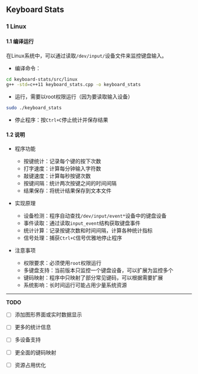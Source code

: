 ## Keyboard Stats


### 1 Linux


#### 1.1 编译运行

在Linux系统中，可以通过读取`/dev/input/`设备文件来监控键盘输入。

* 编译命令：

```bash
cd keyboard-stats/src/linux
g++ -std=c++11 keyboard_stats.cpp -o keyboard_stats
```

* 运行，需要以root权限运行（因为要读取输入设备）

```bash
sudo ./keyboard_stats
```

* 停止程序：按`Ctrl+C`停止统计并保存结果



#### 1.2 说明

* 程序功能

    * 按键统计：记录每个键的按下次数
    * 打字速度：计算每分钟输入字符数
    * 敲键速度：计算每秒按键次数
    * 按键间隔：统计两次按键之间的时间间隔
    * 结果保存：将统计结果保存到文本文件


* 实现原理

    * 设备检测：程序自动查找`/dev/input/event*`设备中的键盘设备
    * 事件读取：通过读取`input_event`结构获取键盘事件
    * 统计计算：记录按键次数和时间间隔，计算各种统计指标
    * 信号处理：捕获`Ctrl+C`信号优雅地停止程序


* 注意事项

    * 权限要求：必须使用`root`权限运行
    * 多键盘支持：当前版本只监控一个键盘设备，可以扩展为监控多个
    * 键码映射：程序中只映射了部分常见键码，可以根据需要扩展
    * 系统影响：长时间运行可能占用少量系统资源





----------

**TODO**

- [ ] 添加图形界面或实时数据显示
- [ ] 更多的统计信息
- [ ] 多设备支持
- [ ] 更全面的键码映射
- [ ] 资源占用优化

